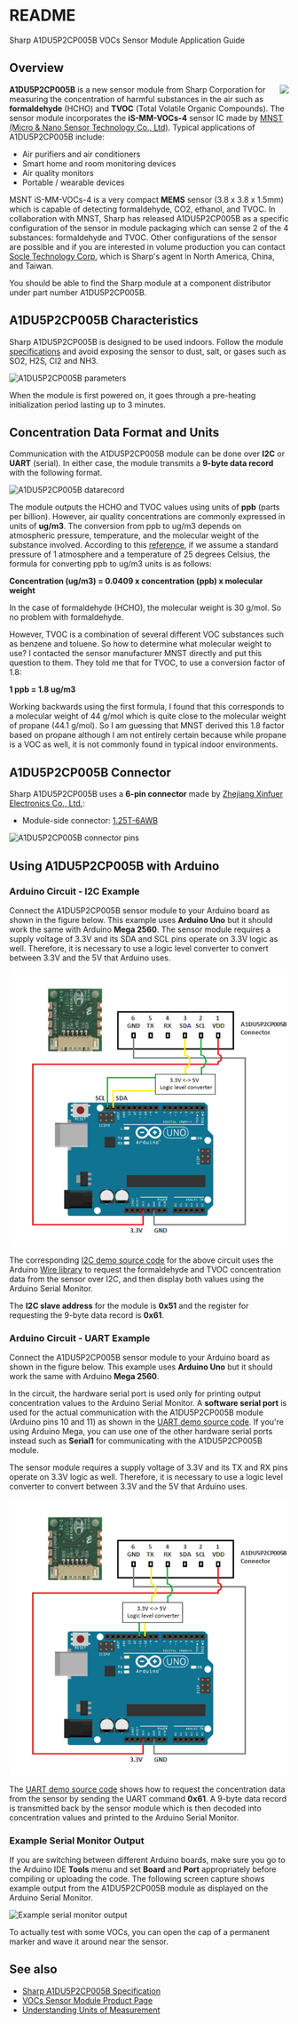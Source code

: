 # README
Sharp A1DU5P2CP005B VOCs Sensor Module Application Guide

## Overview
<img align="right" src="https://github.com/sharpsensoruser/sharp-sensor-demos/blob/master/images/sharp_a1du5p2cp005b_img.png"></img> **A1DU5P2CP005B** is a new sensor module from Sharp Corporation for measuring the concentration of harmful substances in the air such as **formaldehyde** (HCHO) and **TVOC** (Total Volatile Organic Compounds). The sensor module incorporates the **iS-MM-VOCs-4** sensor IC made by [MNST (Micro & Nano Sensor Technology Co., Ltd)](http://mnsenstech.com). Typical applications of A1DU5P2CP005B include:

* Air purifiers and air conditioners
* Smart home and room monitoring devices
* Air quality monitors
* Portable / wearable devices

MSNT iS-MM-VOCs-4 is a very compact **MEMS** sensor (3.8 x 3.8 x 1.5mm) which is capable of detecting formaldehyde, CO2, ethanol, and TVOC. In collaboration with MNST, Sharp has released A1DU5P2CP005B as a specific configuration of the sensor in module packaging which can sense 2 of the 4 substances: formaldehyde and TVOC. Other configurations of the sensor are possible and if you are interested in volume production you can contact [Socle Technology Corp.](http://www.socle-tech.com/) which is Sharp's agent in North America, China, and Taiwan.

You should be able to find the Sharp module at a component distributor under part number A1DU5P2CP005B.

## A1DU5P2CP005B Characteristics

Sharp A1DU5P2CP005B is designed to be used indoors. Follow the module [specifications](http://www.socle-tech.com/doc/IC%20Channel%20Product/SHARP_VOCs_A1DU5P2CP005B.pdf) and avoid exposing the sensor to dust, salt, or gases such as SO2, H2S, Cl2 and NH3.

![A1DU5P2CP005B parameters](https://github.com/sharpsensoruser/sharp-sensor-demos/blob/master/images/sharp_a1du5p2cp005b_parameters.png)

When the module is first powered on, it goes through a pre-heating initialization period lasting up to 3 minutes.

## Concentration Data Format and Units

Communication with the A1DU5P2CP005B module can be done over **I2C** or **UART** (serial). In either case, the module transmits a **9-byte data record** with the following format.

![A1DU5P2CP005B datarecord](https://github.com/sharpsensoruser/sharp-sensor-demos/blob/master/images/sharp_a1du5p2cp005b_datarecord.png)

The module outputs the HCHO and TVOC values using units of **ppb** (parts per billion). However, air quality concentrations are commonly expressed in units of **ug/m3**. The conversion from ppb to ug/m3 depends on atmospheric pressure, temperature, and the molecular weight of the substance involved. According to this [reference](https://cfpub.epa.gov/ncer_abstracts/index.cfm/fuseaction/display.files/fileID/14285), if we assume a standard pressure of 1 atmosphere and a temperature of 25 degrees Celsius, the formula for converting ppb to ug/m3 units is as follows:

**Concentration (ug/m3) = 0.0409 x concentration (ppb) x molecular weight**

In the case of formaldehyde (HCHO), the molecular weight is 30 g/mol. So no problem with formaldehyde.

However, TVOC is a combination of several different VOC substances such as benzene and toluene. So how to determine what molecular weight to use? I contacted the sensor manufacturer MNST directly and put this question to them. They told me that for TVOC, to use a conversion factor of 1.8:

**1 ppb = 1.8 ug/m3**
 
Working backwards using the first formula, I found that this corresponds to a molecular weight of 44 g/mol which is quite close to the molecular weight of propane (44.1 g/mol). So I am guessing that MNST derived this 1.8 factor based on propane although I am not entirely certain because while propane is a VOC as well, it is not commonly found in typical indoor environments.

## A1DU5P2CP005B Connector

Sharp A1DU5P2CP005B uses a **6-pin connector** made by [Zhejiang Xinfuer Electronics Co., Ltd.](http://www.xinfuer.com/):

* Module-side connector: [1.25T-6AWB](https://github.com/sharpsensoruser/sharp-sensor-demos/blob/master/docs/Sharp%20A1DU5P2CP005B%20-%20Connector%20Specs.pdf)

![A1DU5P2CP005B connector pins](https://github.com/sharpsensoruser/sharp-sensor-demos/blob/master/images/sharp_a1du5p2cp005b_connectorpins.png)

## Using A1DU5P2CP005B with Arduino

### Arduino Circuit - I2C Example

Connect the A1DU5P2CP005B sensor module to your Arduino board as shown in the figure below. This example uses **Arduino Uno** but it should work the same with Arduino **Mega 2560**. The sensor module requires a supply voltage of 3.3V and its SDA and SCL pins operate on 3.3V logic as well. Therefore, it is necessary to use a logic level converter to convert between 3.3V and the 5V that Arduino uses.

![Arduino circuit](https://github.com/sharpsensoruser/sharp-sensor-demos/blob/master/images/sharp_a1du5p2cp005b_circuit_i2c.png)

The corresponding [I2C demo source code](https://github.com/sharpsensoruser/sharp-sensor-demos/blob/master/sharp_a1du5p2cp005b_demo/sharp_a1du5p2cp005b_demo_i2c.ino) for the above circuit uses the Arduino [Wire library](https://www.arduino.cc/en/reference/wire) to request the formaldehyde and TVOC concentration data from the sensor over I2C, and then display both values using the Arduino Serial Monitor.

The **I2C slave address** for the module is **0x51** and the register for requesting the 9-byte data record is **0x61**.

### Arduino Circuit - UART Example

Connect the A1DU5P2CP005B sensor module to your Arduino board as shown in the figure below. This example uses **Arduino Uno** but it should work the same with Arduino **Mega 2560**.

In the circuit, the hardware serial port is used only for printing output concentration values to the Arduino Serial Monitor. A **software serial port** is used for the actual communication with the A1DU5P2CP005B module (Arduino pins 10 and 11) as shown in the [UART demo source code](https://github.com/sharpsensoruser/sharp-sensor-demos/blob/master/sharp_a1du5p2cp005b_demo/sharp_a1du5p2cp005b_demo_uart.ino). If you're using Arduino Mega, you can use one of the other hardware serial ports instead such as **Serial1** for communicating with the A1DU5P2CP005B module.

The sensor module requires a supply voltage of 3.3V and its TX and RX pins operate on 3.3V logic as well. Therefore, it is necessary to use a logic level converter to convert between 3.3V and the 5V that Arduino uses.

![Arduino circuit](https://github.com/sharpsensoruser/sharp-sensor-demos/blob/master/images/sharp_a1du5p2cp005b_circuit_uart.png)

The [UART demo source code](https://github.com/sharpsensoruser/sharp-sensor-demos/blob/master/sharp_a1du5p2cp005b_demo/sharp_a1du5p2cp005b_demo_uart.ino) shows how to request the concentration data from the sensor by sending the UART command **0x61**. A 9-byte data record is transmitted back by the sensor module which is then decoded into concentration values and printed to the Arduino Serial Monitor.

### Example Serial Monitor Output

If you are switching between different Arduino boards, make sure you go to the Arduino IDE **Tools** menu and set **Board** and **Port** appropriately before compiling or uploading the code. The following screen capture shows example output from the A1DU5P2CP005B module as displayed on the Arduino Serial Monitor.

![Example serial monitor output](https://github.com/sharpsensoruser/sharp-sensor-demos/blob/master/images/sharp_a1du5p2cp005b_monitor.png)

To actually test with some VOCs, you can open the cap of a permanent marker and wave it around near the sensor.

## See also
* [Sharp A1DU5P2CP005B Specification](http://www.socle-tech.com/doc/IC%20Channel%20Product/SHARP_VOCs_A1DU5P2CP005B.pdf)
* [VOCs Sensor Module Product Page](http://www.socle-tech.com/SHARP_sensorModule_VoC.php)
* [Understanding Units of Measurement](https://cfpub.epa.gov/ncer_abstracts/index.cfm/fuseaction/display.files/fileID/14285)


